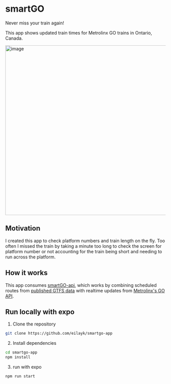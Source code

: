 # smartGO
Never miss your train again!

This app shows updated train times for Metrolinx GO trains in Ontario, Canada.

<img width="534" alt="image" src="https://github.com/user-attachments/assets/3d1884aa-8852-4d89-9776-d96b7d87f9b7">

## Motivation
I created this app to check platform numbers and train length on the fly. Too often I missed the train by taking a minute too long to check the screen for platform number or not accounting for the train being short and needing to run across the platform.

## How it works
This app consumes [smartGO-api](https://github.com/eilayk/smartgo/tree/main), which works by combining scheduled routes from [published GTFS data](https://www.metrolinx.com/en/about-us/open-data) with realtime updates from [Metrolinx's GO API](https://api.openmetrolinx.com/OpenDataAPI/Help).

## Run locally with expo
1. Clone the repository
```bash
git clone https://github.com/eilayk/smartgo-app
```

2. Install dependencies
```bash
cd smartgo-app
npm install
```

3. run with expo
```bash
npm run start
```
